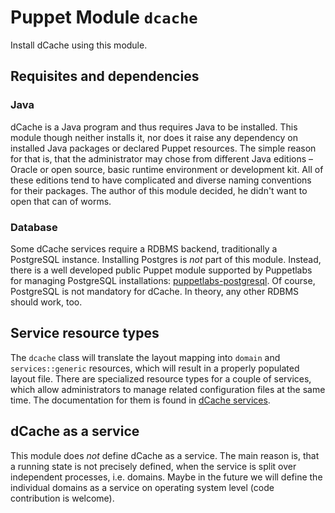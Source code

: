 # Puppet Module `dcache`
Install dCache using this module.

## Requisites and dependencies

### Java

dCache is a Java program and thus requires Java to be installed. This module
though neither installs it, nor does it raise any dependency on installed
Java packages or declared Puppet resources. The simple reason for that is,
that the administrator may chose from different Java editions &ndash;
Oracle or open source, basic runtime environment or development kit. All of
these editions tend to have complicated and diverse naming conventions
for their packages. The author of this module decided, he didn't want to
open that can of worms.

### Database

Some dCache services require a RDBMS backend, traditionally a PostgreSQL
instance. Installing Postgres is _not_ part of this module. Instead,
there is a well developed public Puppet module supported by Puppetlabs
for managing PostgreSQL installations:
[puppetlabs-postgresql](https://github.com/puppetlabs/puppetlabs-postgresql).
Of course, PostgreSQL is not mandatory for dCache. In theory, any other
RDBMS should work, too.


## Service resource types

The `dcache` class will translate the layout mapping into `domain` and
`services::generic` resources, which will result in a properly populated
layout file. There are specialized resource types for a couple of
services, which allow administrators to manage related configuration files
at the same time. The documentation for them is found in
[dCache services](./dcache_services.md).

## dCache as a service

This module does _not_ define dCache as a service. The main reason is, that
a running state is not precisely defined, when the service is split over
independent processes, i.e. domains. Maybe in the future we will define
the individual domains as a service on operating system level (code
contribution is welcome).
